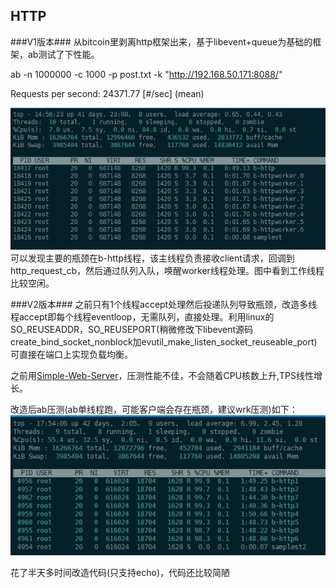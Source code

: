 ## HTTP ##
###V1版本###
从bitcoin里剥离http框架出来，基于libevent+queue为基础的框架，ab测试了下性能。

ab -n 1000000 -c 1000 -p post.txt -k  "http://192.168.50.171:8088/"

Requests per second:    24371.77 [#/sec] (mean)

![](topv1.png)
可以发现主要的瓶颈在b-http线程，该主线程负责接收client请求，回调到http_request_cb，然后通过队列入队，唤醒worker线程处理。图中看到工作线程比较空闲。



###V2版本###
之前只有1个线程accept处理然后投递队列导致瓶颈，改造多线程accept即每个线程eventloop，无需队列，直接处理。利用linux的SO_REUSEADDR，SO_REUSEPORT(稍微修改下libevent源码create_bind_socket_nonblock加evutil_make_listen_socket_reuseable_port)可直接在端口上实现负载均衡。

之前用[Simple-Web-Server](https://github.com/eidheim/Simple-Web-Server)，压测性能不佳，不会随着CPU核数上升,TPS线性增长。

改造后ab压测(ab单线程跑，可能客户端会存在瓶颈，建议wrk压测)如下：
![](topv2.png)

花了半天多时间改造代码(只支持echo)，代码还比较简陋